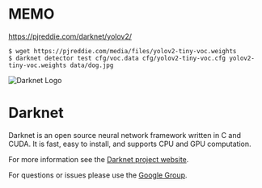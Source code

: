 # MEMO

https://pjreddie.com/darknet/yolov2/

```
$ wget https://pjreddie.com/media/files/yolov2-tiny-voc.weights
$ darknet detector test cfg/voc.data cfg/yolov2-tiny-voc.cfg yolov2-tiny-voc.weights data/dog.jpg
```


![Darknet Logo](http://pjreddie.com/media/files/darknet-black-small.png)

# Darknet #
Darknet is an open source neural network framework written in C and CUDA. It is fast, easy to install, and supports CPU and GPU computation.

For more information see the [Darknet project website](http://pjreddie.com/darknet).

For questions or issues please use the [Google Group](https://groups.google.com/forum/#!forum/darknet).

